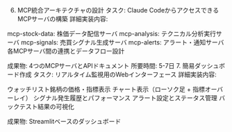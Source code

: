 6. MCP統合アーキテクチャの設計
タスク: Claude CodeからアクセスできるMCPサーバの構築
詳細実装内容:

mcp-stock-data: 株価データ配信サーバ
mcp-analysis: テクニカル分析実行サーバ
mcp-signals: 売買シグナル生成サーバ
mcp-alerts: アラート・通知サーバ
各MCPサーバ間の連携とデータフロー設計

成果物: 4つのMCPサーバとAPIドキュメント
所要時間: 5-7日
7. 簡易ダッシュボード作成
タスク: リアルタイム監視用のWebインターフェース
詳細実装内容:

ウォッチリスト銘柄の価格・指標表示
チャート表示（ローソク足 + 指標オーバーレイ）
シグナル発生履歴とパフォーマンス
アラート設定とステータス管理
バックテスト結果の可視化

成果物: Streamlitベースのダッシュボード